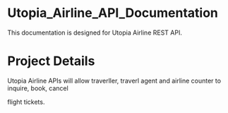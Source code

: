 # Utopia_Airline_API_Documentation

This documentation is designed for Utopia Airline REST API.

# Project Details

Utopia Airline APIs will allow traverller, traverl agent and airline counter to inquire, book, cancel

flight tickets.
